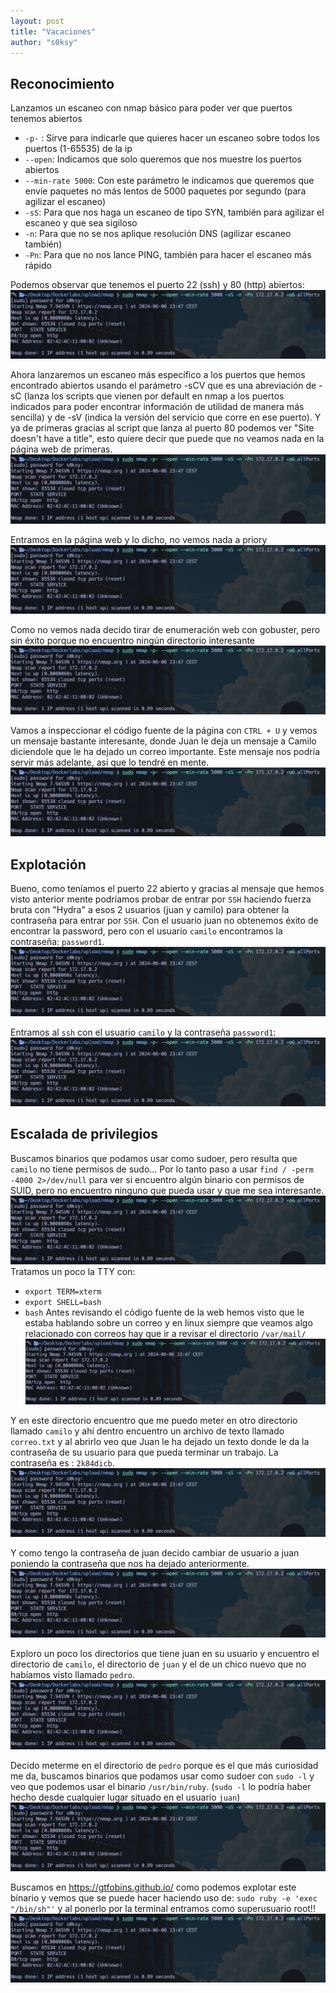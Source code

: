 ```yaml
---
layout: post
title: "Vacaciones"
author: "s0ksy"
---
```



## Reconocimiento

Lanzamos un escaneo con nmap básico para poder ver que puertos tenemos abiertos
* `-p-` : Sirve para indicarle que quieres hacer un escaneo sobre todos los puertos (1-65535) de la ip 
* `--open`: Indicamos que solo queremos que nos muestre los puertos abiertos
* `--min-rate 5000`: Con este parámetro le indicamos que queremos que envíe paquetes no más lentos de 5000 paquetes por segundo (para agilizar el escaneo)
* `-sS`: Para que nos haga un escaneo de tipo SYN, también para agilizar el escaneo y que sea sigiloso
* `-n`: Para que no se nos aplique resolución DNS (agilizar escaneo también)
* `-Pn`: Para que no nos lance PING, también para hacer el escaneo más rápido

Podemos observar que tenemos el puerto 22 (ssh) y 80 (http) abiertos:
![upload1](/assets/images/upload1.png)

Ahora lanzaremos un escaneo más específico a los puertos que hemos encontrado abiertos usando el parámetro -sCV que es una abreviación de -sC (lanza los scripts que vienen por default en nmap a los puertos indicados para poder encontrar información de utilidad de manera más sencilla) y de -sV (indica la versión del servicio que corre en ese puerto).
Y ya de primeras gracias al script que lanza al puerto 80 podemos ver "Site doesn't have a title", esto quiere decir que puede que no veamos nada en la página web de primeras.
![upload1](/assets/images/upload1.png)

Entramos en la página web y lo dicho, no vemos nada a priory
![upload1](/assets/images/upload1.png)

Como no vemos nada decido tirar de enumeración web con gobuster, pero sin éxito porque no encuentro ningún directorio interesante
![upload1](/assets/images/upload1.png)

Vamos a inspeccionar el código fuente de la página con `CTRL + U` y vemos un mensaje bastante interesante, donde Juan le deja un mensaje a Camilo diciendole que le ha dejado un correo importante. Este mensaje nos podría servir más adelante, así que lo tendré en mente.
![upload1](/assets/images/upload1.png)

## Explotación

Bueno, como teníamos el puerto 22 abierto y gracias al mensaje que hemos visto anterior mente podríamos probar de entrar por `SSH` haciendo fuerza bruta con "Hydra" a esos 2 usuarios (juan y camilo) para obtener la contraseña para entrar por `SSH`. 
Con el usuario juan no obtenemos éxito de encontrar la password, pero con el usuario `camilo` encontramos la contraseña: `password1`.
![upload1](/assets/images/upload1.png)

Entramos al `ssh` con el usuario `camilo` y la contraseña `password1`:
![upload1](/assets/images/upload1.png)

## Escalada de privilegios

Buscamos binarios que podamos usar como sudoer, pero resulta que `camilo` no tiene permisos de sudo... Por lo tanto paso a usar `find / -perm -4000 2>/dev/null` para ver si encuentro algún binario con permisos de SUID, pero no encuentro ninguno que pueda usar y que me sea interesante. 
![upload1](/assets/images/upload1.png)
Tratamos un poco la TTY con:
- `export TERM=xterm`
- `export SHELL=bash`
- `bash`
Antes revisando el código fuente de la web hemos visto que le estaba hablando sobre un correo y en linux siempre que veamos algo relacionado con correos hay que ir a revisar el directorio `/var/mail/`
![upload1](/assets/images/upload1.png)

Y en este directorio encuentro que me puedo meter en otro directorio llamado `camilo` y ahí dentro encuentro un archivo de texto llamado `correo.txt` y al abrirlo veo que Juan le ha dejado un texto donde le da la contraseña de su usuario para que pueda terminar un trabajo.
La contraseña es : `2k84dicb`.
![upload1](/assets/images/upload1.png)

Y como tengo la contraseña de juan decido cambiar de usuario a juan poniendo la contraseña que nos ha dejado anteriormente.
![upload1](/assets/images/upload1.png)

Exploro un poco los directorios que tiene juan en su usuario y encuentro el directorio de `camilo`, el directorio de `juan` y el de un chico nuevo que no habíamos visto llamado `pedro`.
![upload1](/assets/images/upload1.png)

Decido meterme en el directorio de `pedro` porque es el que más curiosidad me da, buscamos binarios que podamos usar como sudoer con `sudo -l` y veo que podemos usar el binario `/usr/bin/ruby`.
(`sudo -l` lo podría haber hecho desde cualquier lugar situado en el usuario `juan`)
![upload1](/assets/images/upload1.png)

Buscamos en https://gtfobins.github.io/ como podemos explotar este binario y vemos que se puede hacer haciendo uso de: `sudo ruby -e 'exec "/bin/sh"'` y al ponerlo por la terminal entramos como superusuario root!!
![upload1](/assets/images/upload1.png)

